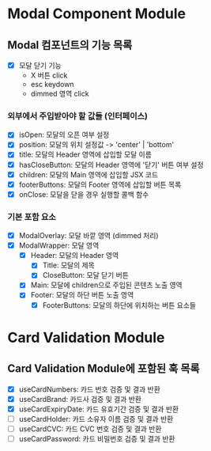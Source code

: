 # Modal Component Module

## Modal 컴포넌트의 기능 목록

- [x] 모달 닫기 기능
  - X 버튼 click
  - esc keydown
  - dimmed 영역 click

### 외부에서 주입받아야 할 값들 (인터페이스)

- [x] isOpen: 모달의 오픈 여부 설정
- [x] position: 모달의 위치 설정값 -> 'center' | 'bottom'
- [x] title: 모달의 Header 영역에 삽입할 모달 이름
- [x] hasCloseButton: 모달의 Header 영역에 '닫기' 버튼 여부 설정
- [x] children: 모달의 Main 영역에 삽입할 JSX 코드
- [x] footerButtons: 모달의 Footer 영역에 삽입할 버튼 목록
- [x] onClose: 모달을 닫을 경우 실행할 콜백 함수

### 기본 포함 요소

- [x] ModalOverlay: 모달 바깥 영역 (dimmed 처리)
- [x] ModalWrapper: 모달 영역
  - [x] Header: 모달의 Header 영역
    - [x] Title: 모달의 제목
    - [x] CloseButton: 모달 닫기 버튼
  - [x] Main: 모달에 children으로 주입된 콘텐츠 노출 영역
  - [x] Footer: 모달의 하단 버튼 노출 영역
    - [x] FooterButtons: 모달의 하단에 위치하는 버튼 요소들

# Card Validation Module

## Card Validation Module에 포함된 훅 목록

- [x] useCardNumbers: 카드 번호 검증 및 결과 반환
- [x] useCardBrand: 카드사 검증 및 결과 반환
- [x] useCardExpiryDate: 카드 유효기간 검증 및 결과 반환
- [ ] useCardHolder: 카드 소유자 이름 검증 및 결과 반환
- [ ] useCardCVC: 카드 CVC 번호 검증 및 결과 반환
- [ ] useCardPassword: 카드 비밀번호 검증 및 결과 반환
